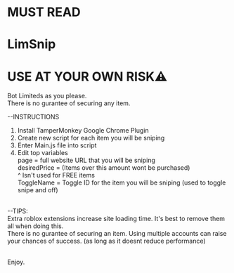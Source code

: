 # MUST READ
# LimSnip
# USE AT YOUR OWN RISK⚠
Bot Limiteds as you please.<br>
There is no gurantee of securing any item.

--INSTRUCTIONS
1. Install TamperMonkey Google Chrome Plugin
2. Create new script for each item you will be sniping
3. Enter Main.js file into script
4. Edit top variables
<br>  page = full website URL that you will be sniping
<br>  desiredPrice = (Items over this amount wont be purchased)
<br>  ^ Isn't used for FREE items
<br>  ToggleName = Toggle ID for the item you will be sniping (used to toggle snipe and off)

<br>--TIPS:
<br> Extra roblox extensions increase site loading time. It's best to remove them all when doing this.
<br> There is no gurantee of securing an item. Using multiple accounts can raise your chances of success. (as long as it doesnt reduce performance)

<br>  Enjoy.
